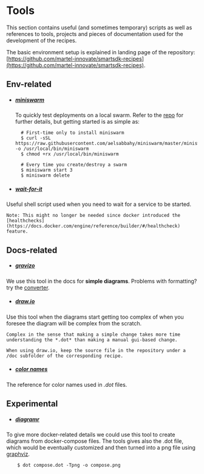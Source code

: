 # Tools

This section contains useful (and sometimes temporary) scripts as well as references to tools, projects and pieces of documentation used for the development of the recipes.

The basic environment setup is explained in landing page of the repository: [https://github.com/martel-innovate/smartsdk-recipes](https://github.com/martel-innovate/smartsdk-recipes).


## Env-related

- ##### [miniswarm](https://github.com/aelsabbahy/miniswarm)

    To quickly test deployments on a local swarm. Refer to the [repo](https://github.com/aelsabbahy/miniswarm) for further details, but getting started is as simple as:

        # First-time only to install miniswarm
        $ curl -sSL https://raw.githubusercontent.com/aelsabbahy/miniswarm/master/miniswarm -o /usr/local/bin/miniswarm
        $ chmod +rx /usr/local/bin/miniswarm

        # Every time you create/destroy a swarm
        $ miniswarm start 3
        $ miniswarm delete

- ##### [wait-for-it](https://github.com/vishnubob/wait-for-it)
Useful shell script used when you need to wait for a service to be started.

    Note: This might no longer be needed since docker introduced the [healthchecks](https://docs.docker.com/engine/reference/builder/#/healthcheck) feature.


## Docs-related

- ##### [gravizo](http://www.gravizo.com)
We use this tool in the docs for **simple diagrams**. Problems with formatting? try the [converter](http://www.gravizo.com/#converter).

- ##### [draw.io](https://www.draw.io)
Use this tool when the diagrams start getting too complex of when you foresee the diagram will be complex from the scratch.

    Complex in the sense that making a simple change takes more time understanding the *.dot* than making a manual gui-based change.

    When using draw.io, keep the source file in the repository under a /doc subfolder of the corresponding recipe.

- ##### [color names](http://www.graphviz.org/doc/info/colors.html#brewer)
The reference for color names used in *.dot* files.


## Experimental
- ##### [diagramr](http://diagramr.inventage.com)
To give more docker-related details we could use this tool to create diagrams from docker-compose files. The tools gives also the .dot file, which would be eventually customized and then turned into a png file using [graphviz](http://www.graphviz.org).

        $ dot compose.dot -Tpng -o compose.png

